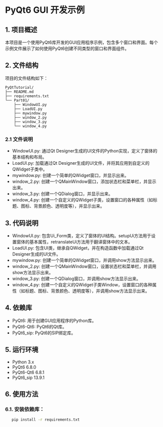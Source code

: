 # PyQt6 GUI 开发示例

## 1. 项目概述

本项目是一个使用PyQt6库开发的GUI应用程序示例，包含多个窗口和界面。每个示例文件展示了如何使用PyQt6创建不同类型的窗口和界面组件。

## 2. 文件结构

项目的文件结构如下：

```text
PyQtTutorial/
├── README.md
├── requirements.txt
└── Part01/
    ├── WindowUI.py
    ├── LoadUI.py
    ├── mywindow.py
    ├── window_2.py
    ├── window_3.py
    └── window_4.py
```

### 2.1 文件说明

- WindowUI.py: 通过Qt Designer生成的UI文件的Python实现，定义了窗体的基本结构和布局。
- LoadUI.py: 加载通过Qt Designer生成的UI文件，并将其应用到自定义的QWidget子类中。
- mywindow.py: 创建一个简单的QWidget窗口，并显示出来。
- window_2.py: 创建一个QMainWindow窗口，添加状态栏和菜单栏，并显示出来。
- window_3.py: 创建一个QDialog窗口，并显示出来。
- window_4.py: 创建一个自定义的QWidget子类，设置窗口的各种属性（如标题、图标、背景颜色、透明度等），并显示出来。

## 3. 代码说明

- WindowUI.py: 包含Ui_Form类，定义了窗体的UI结构。setupUi方法用于设置窗体的基本属性，retranslateUi方法用于翻译窗体中的文本。
- LoadUI.py: 包含UI类，继承自QWidget，并在构造函数中加载通过Qt Designer生成的UI文件。
- mywindow.py: 创建一个简单的QWidget窗口，并调用show方法显示出来。
- window_2.py: 创建一个QMainWindow窗口，设置状态栏和菜单栏，并调用show方法显示出来。
- window_3.py: 创建一个QDialog窗口，并调用show方法显示出来。
- window_4.py: 创建一个自定义的QWidget子类Window，设置窗口的各种属性（如标题、图标、背景颜色、透明度等），并调用show方法显示出来。

## 4. 依赖库

- PyQt6: 用于创建GUI应用程序的Python库。
- PyQt6-Qt6: PyQt6的Qt库。
- PyQt6_sip: PyQt6的SIP绑定库。

## 5. 运行环境

- Python 3.x
- PyQt6 6.8.0
- PyQt6-Qt6 6.8.1
- PyQt6_sip 13.9.1

## 6. 使用方法

### 6.1. 安装依赖库：

```bash
   pip install -r requirements.txt
```
